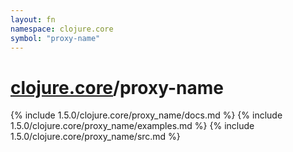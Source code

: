 ```yaml
---
layout: fn
namespace: clojure.core
symbol: "proxy-name"
---
```


# [clojure.core](../)/proxy-name

{% include 1.5.0/clojure.core/proxy_name/docs.md %}
{% include 1.5.0/clojure.core/proxy_name/examples.md %}
{% include 1.5.0/clojure.core/proxy_name/src.md %}

